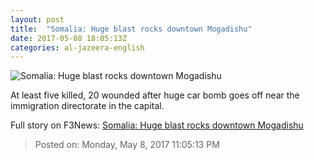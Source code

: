 ```yaml
---
layout: post
title:  "Somalia: Huge blast rocks downtown Mogadishu"
date: 2017-05-08 18:05:13Z
categories: al-jazeera-english
---
```


![Somalia: Huge blast rocks downtown Mogadishu](http://www.aljazeera.com/mritems/Images/2017/5/8/60727126209c40419e40eae818bde0ad_18.jpg)

At least five killed, 20 wounded after huge car bomb goes off near the immigration directorate in the capital.


Full story on F3News: [Somalia: Huge blast rocks downtown Mogadishu](http://www.f3nws.com/n/SRa3EG)

> Posted on: Monday, May 8, 2017 11:05:13 PM
